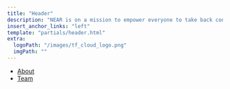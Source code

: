 ```yaml
---
title: "Header"
description: "NEAR is on a mission to empower everyone to take back control of their money, their data, and their identity. Join us."
insert_anchor_links: "left"
template: "partials/header.html"
extra:
  logoPath: "/images/tf_cloud_logo.png"
  imgPath: ""
---
```


- [About]("/about")
- [Team]("/people")


